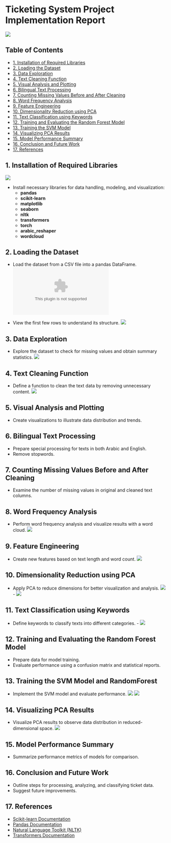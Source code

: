 # Ticketing System Project Implementation Report
![](https://www.itarian.com/images/enterprise-ticketing-systems.png)

## Table of Contents
- [1. Installation of Required Libraries](#1-installation-of-required-libraries)
- [2. Loading the Dataset](#2-loading-the-dataset)
- [3. Data Exploration](#3-data-exploration)
- [4. Text Cleaning Function](#4-text-cleaning-function)
- [5. Visual Analysis and Plotting](#5-visual-analysis-and-plotting)
- [6. Bilingual Text Processing](#6-bilingual-text-processing)
- [7. Counting Missing Values Before and After Cleaning](#7-counting-missing-values-before-and-after-cleaning)
- [8. Word Frequency Analysis](#8-word-frequency-analysis)
- [9. Feature Engineering](#9-feature-engineering)
- [10. Dimensionality Reduction using PCA](#10-dimensionality-reduction-using-pca)
- [11. Text Classification using Keywords](#11-text-classification-using-keywords)
- [12. Training and Evaluating the Random Forest Model](#12-training-and-evaluating-the-random-forest-model)
- [13. Training the SVM Model](#13-training-the-svm-model)
- [14. Visualizing PCA Results](#14-visualizing-pca-results)
- [15. Model Performance Summary](#15-model-performance-summary)
- [16. Conclusion and Future Work](#16-conclusion-and-future-work)
- [17. References](#17-references)

## 1. Installation of Required Libraries
![](https://copyassignment.com/wp-content/uploads/2022/01/6c4b5480-62b9-4c00-a55b-7ddb3ef8c0f7-1.jpg)
- Install necessary libraries for data handling, modeling, and visualization:
  - **pandas**
  - **scikit-learn**
  - **matplotlib**
  - **seaborn**
  - **nltk**
  - **transformers**
  - **torch**
  - **arabic_reshaper**
  - **wordcloud**

## 2. Loading the Dataset
- Load the dataset from a CSV file into a pandas DataFrame.
 ![](Book11.csv)

- View the first few rows to understand its structure.
  ![](DATA/datatail.jpg)


## 3. Data Exploration
- Explore the dataset to check for missing values and obtain summary statistics.
 ![](DATA/4.jpg)

## 4. Text Cleaning Function
- Define a function to clean the text data by removing unnecessary content.
  ![](DATA/6.jpg)

## 5. Visual Analysis and Plotting
- Create visualizations to illustrate data distribution and trends.
  

## 6. Bilingual Text Processing
- Prepare special processing for texts in both Arabic and English.
- Remove stopwords.
  

## 7. Counting Missing Values Before and After Cleaning
- Examine the number of missing values in original and cleaned text columns.
  

## 8. Word Frequency Analysis
- Perform word frequency analysis and visualize results with a word cloud.
 ![](DATA/7.jpg)

## 9. Feature Engineering
- Create new features based on text length and word count.
   ![](DATA/8.jpg)


## 10. Dimensionality Reduction using PCA
- Apply PCA to reduce dimensions for better visualization and analysis.
 ![](DATA/9.jpg) - ![](DATA/10.jpg) 



## 11. Text Classification using Keywords
- Define keywords to classify texts into different categories.
         - ![](DATA/12.jpg)


## 12. Training and Evaluating the Random Forest Model
- Prepare data for model training.
- Evaluate performance using a confusion matrix and statistical reports.

## 13. Training the SVM Model and RandomForest 
- Implement the SVM model and evaluate performance.
  ![](DATA/16.jpg)
  ![](DATA/15.jpg)

## 14. Visualizing PCA Results
- Visualize PCA results to observe data distribution in reduced-dimensional space.
![](DATA/11.jpg)



## 15. Model Performance Summary
- Summarize performance metrics of models for comparison.

## 16. Conclusion and Future Work
- Outline steps for processing, analyzing, and classifying ticket data.
- Suggest future improvements.

## 17. References
- [Scikit-learn Documentation](https://scikit-learn.org/stable/documentation.html)
- [Pandas Documentation](https://pandas.pydata.org/docs/)
- [Natural Language Toolkit (NLTK)](https://www.nltk.org/)
- [Transformers Documentation](https://huggingface.co/docs/)
